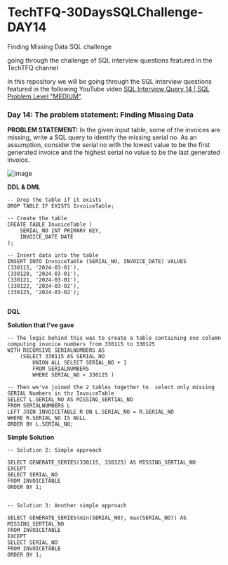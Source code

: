 # TechTFQ-30DaysSQLChallenge-DAY14

Finding Missing Data SQL challenge

going through the challenge of SQL interview questions featured in the TechTFQ channel



In this repository we will be going through the SQL interview questions featured in the following YouTube video [SQL Interview Query 14 | SQL Problem Level "MEDIUM"](https://www.youtube.com/watch?v=WBqTj-FYux8&list=PLavw5C92dz9Hxz0YhttDniNgKejQlPoAn&index=14).

### Day 14: The problem statement: Finding Missing Data


**PROBLEM STATEMENT:** In the given input table, some of the invoices are missing, write a SQL query to identify the missing serial no.
As an assumption, consider the serial no with the lowest value to be the first generated invoice and the highest serial no value to be the last generated invoice.

![image](https://github.com/user-attachments/assets/e311b424-0b63-4b1a-afa3-4f5ac1fa9ebb)

**DDL & DML**

```
-- Drop the table if it exists
DROP TABLE IF EXISTS InvoiceTable;

-- Create the table
CREATE TABLE InvoiceTable (
    SERIAL_NO INT PRIMARY KEY,
    INVOICE_DATE DATE
);

-- Insert data into the table
INSERT INTO InvoiceTable (SERIAL_NO, INVOICE_DATE) VALUES
(330115, '2024-03-01'),
(330120, '2024-03-01'),
(330121, '2024-03-01'),
(330122, '2024-03-02'),
(330125, '2024-03-02');


```


**DQL**

**Solution that I've gave**

```
-- The logic behind this was to create a table containing one column computing invoice numbers from 330115 to 330125
WITH RECURSIVE SERIALNUMBERS AS
	(SELECT 330115 AS SERIAL_NO
		UNION ALL SELECT SERIAL_NO + 1
		FROM SERIALNUMBERS
		WHERE SERIAL_NO < 330125 )

-- Then we've joined the 2 tables together to  select only missing SERIAL Numbers in thz InvoiceTable
SELECT L.SERIAL_NO AS MISSING_SERTIAL_NO
FROM SERIALNUMBERS L
LEFT JOIN INVOICETABLE R ON L.SERIAL_NO = R.SERIAL_NO
WHERE R.SERIAL_NO IS NULL
ORDER BY L.SERIAL_NO;
```

**Simple Solution**

```
-- Solution 2: Simple approach

SELECT GENERATE_SERIES(330115, 330125) AS MISSING_SERTIAL_NO
EXCEPT
SELECT SERIAL_NO
FROM INVOICETABLE
ORDER BY 1;


-- Solution 3: Another simple approach

SELECT GENERATE_SERIES(min(SERIAL_NO), max(SERIAL_NO)) AS MISSING_SERTIAL_NO
FROM INVOICETABLE
EXCEPT 
SELECT SERIAL_NO
FROM INVOICETABLE
ORDER BY 1;
```
